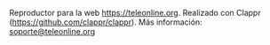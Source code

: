 Reproductor para la web https://teleonline.org. 
Realizado con Clappr (https://github.com/clappr/clappr).
Más información: soporte@teleonline.org

